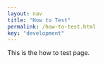 ```yaml
---
layout: nav
title: "How to Test"
permalink: /how-to-test.html
key: "development"
---
```


This is the how to test page.
